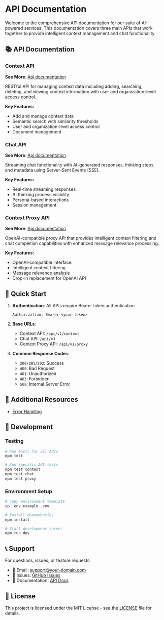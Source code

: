 # API Documentation

Welcome to the comprehensive API documentation for our suite of AI-powered services. This documentation covers three main APIs that work together to provide intelligent context management and chat functionality.

## 📚 API Documentation

### Context API
**See More**: [Api documentation](./docs/context-api.md)

RESTful API for managing context data including adding, searching, deleting, and viewing context information with user and organization-level access control.

**Key Features:**
- Add and manage context data
- Semantic search with similarity thresholds
- User and organization-level access control
- Document management

### Chat API
**See More**: [Api documentation](./docs/chat-api.md)

Streaming chat functionality with AI-generated responses, thinking steps, and metadata using Server-Sent Events (SSE).

**Key Features:**
- Real-time streaming responses
- AI thinking process visibility
- Persona-based interactions
- Session management

### Context Proxy API
**See More**: [Api documentation](./docs/context-proxy-api.md)

OpenAI-compatible proxy API that provides intelligent context filtering and chat completion capabilities with enhanced message relevance processing.

**Key Features:**
- OpenAI-compatible interface
- Intelligent context filtering
- Message relevance analysis
- Drop-in replacement for OpenAI API

## 🚀 Quick Start

1. **Authentication**: All APIs require Bearer token authentication
   ```
   Authorization: Bearer <your-token>
   ```

2. **Base URLs**:
   - Context API: `/api/v1/context`
   - Chat API: `/api/v1`
   - Context Proxy API: `/api/v1/proxy`

3. **Common Response Codes**:
   - `200/201/202`: Success
   - `400`: Bad Request
   - `401`: Unauthorized
   - `403`: Forbidden
   - `500`: Internal Server Error

## 📖 Additional Resources

<!-- - [Authentication Guide](./docs/authentication.md) -->
- [Error Handling](./docs/error-handling.md)
<!-- - [Examples & Tutorials](./docs/examples.md) -->
<!-- - [API Reference](./docs/api-reference.md) -->

## 🔧 Development

### Testing
```bash
# Run tests for all APIs
npm test

# Run specific API tests
npm test context
npm test chat
npm test proxy
```

### Environment Setup
```bash
# Copy environment template
cp .env.example .env

# Install dependencies
npm install

# Start development server
npm run dev
```

## 📞 Support

For questions, issues, or feature requests:
- 📧 Email: support@your-domain.com
- 🐛 Issues: [GitHub Issues](https://github.com/your-org/your-repo/issues)
- 📖 Documentation: [API Docs](https://docs.your-domain.com)

## 📜 License

This project is licensed under the MIT License - see the [LICENSE](LICENSE) file for details.